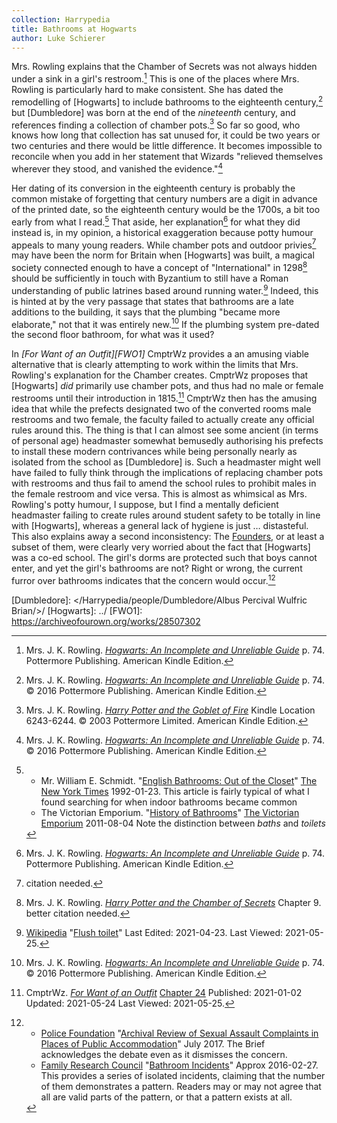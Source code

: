 ```yaml
---
collection: Harrypedia
title: Bathrooms at Hogwarts
author: Luke Schierer
---
```


Mrs. Rowling explains that the Chamber of Secrets was not always hidden under a
sink in a girl's restroom.[^210525-1] This is one of the places where Mrs.
Rowling is particularly hard to make consistent. She has dated the remodelling
of [Hogwarts] to include bathrooms to the eighteenth century,[^210928-1] but
[Dumbledore] was born at the end of the _nineteenth_ century, and references
finding a collection of chamber pots.[^210928-2] So far so good, who knows
how long that collection has sat unused for, it could be two years or two
centuries and there would be little difference. It becomes impossible to
reconcile when you add in her statement that Wizards "relieved themselves
wherever they stood, and vanished the evidence."[^210928-3]

Her dating of its conversion in the eighteenth century is probably the common
mistake of forgetting that century numbers are a digit in advance of the printed
date, so the eighteenth century would be the 1700s, a bit too early from what I
read.[^210525-2] That aside, her explanation[^210525-3] for what they did
instead is, in my opinion, a historical exaggeration because potty humour
appeals to many young readers. While chamber pots and outdoor
privies[^210525-4] may have been the norm for Britain when [Hogwarts] was built, a
magical society connected enough to have a concept of "International" in
1298[^210525-5] should be sufficiently in touch with Byzantium to still have a
Roman understanding of public latrines based around running water.[^210525-6]
Indeed, this is hinted at by the very passage that states that bathrooms are a
late additions to the building, it says that the plumbing "became more
elaborate," not that it was entirely new.[^210928-4] If the plumbing system
pre-dated the second floor bathroom, for what was it used?

In _[For Want of an Outfit][FWO1]_ CmptrWz provides a an amusing viable
alternative that is clearly attempting to work within the limits that Mrs.
Rowling's explanation for the Chamber creates. CmptrWz proposes that [Hogwarts]
_did_ primarily use chamber pots, and thus had no male or female restrooms until
their introduction in 1815.[^210525-7] CmptrWz then has the amusing idea that
while the prefects designated two of the converted rooms male restrooms and two
female, the faculty failed to actually create any official rules around this.
The thing is that I can almost see some ancient (in terms of personal age)
headmaster somewhat bemusedly authorising his prefects to install these modern
contrivances while being personally nearly as isolated from the school as
[Dumbledore] is. Such a headmaster might well have failed to fully think
through the implications of replacing chamber pots with restrooms and thus fail
to amend the school rules to prohibit males in the female restroom and vice
versa. This is almost as whimsical as Mrs. Rowling's potty humour, I suppose,
but I find a mentally deficient headmaster failing to create rules around
student safety to be totally in line with [Hogwarts], whereas a general lack of
hygiene is just … distasteful. This also explains away a second inconsistency:
The [Founders], or at least a subset of them, were clearly very worried about
the fact that [Hogwarts] was a co-ed school. The girl's dorms are protected
such that boys cannot enter, and yet the girl's bathrooms are not? Right or
wrong, the current furror over bathrooms indicates that the concern would
occur.[^210928-5]

[Founders]: ../Founding/

[Dumbledore]: </Harrypedia/people/Dumbledore/Albus Percival Wulfric Brian/>/
[Hogwarts]: ../
[FWO1]: https://archiveofourown.org/works/28507302

[^210928-5]:
    - [Police Foundation](https://www.policefoundation.org/)
      "[Archival Review of Sexual Assault Complaints
      in Places of Public
      Accommodation](https://www.policefoundation.org/wp-content/uploads/2017/07/PF_Research-Brief_JULY-2017-FINAL-1.pdf)"
      July 2017. The Brief acknowledges the debate even as it dismisses the
      concern.
    - [Family Research Council](https://frc.org)
      "[Bathroom Incidents](https://downloads.frc.org/EF/EF16F27.pdf)"
      Approx 2016-02-27. This provides a series of isolated incidents, claiming
      that the number of them demonstrates a pattern. Readers may or may not
      agree that all are valid parts of the pattern, or that a pattern exists at
      all.

[^210928-2]:
    Mrs. J. K. Rowling.
    _[Harry Potter and the Goblet of Fire](https://www.goodreads.com/book/show/6.Harry_Potter_and_the_Goblet_of_Fire)_
    Kindle Location 6243-6244.
    © 2003 Pottermore Limited. American Kindle Edition.

[^210928-4]:
    Mrs. J. K. Rowling.
    _[Hogwarts: An Incomplete and Unreliable Guide](https://www.goodreads.com/book/show/31538647-hogwarts)_
    p. 74. © 2016 Pottermore Publishing. American Kindle Edition.

[^210928-3]:
    Mrs. J. K. Rowling.
    _[Hogwarts: An Incomplete and Unreliable Guide](https://www.goodreads.com/book/show/31538647-hogwarts)_
    p. 74. © 2016 Pottermore Publishing. American Kindle Edition.

[^210928-1]:
    Mrs. J. K. Rowling.
    _[Hogwarts: An Incomplete and Unreliable Guide](https://www.goodreads.com/book/show/31538647-hogwarts)_
    p. 74. © 2016 Pottermore Publishing. American Kindle Edition.

[^210525-7]:
    CmptrWz.
    _[For Want of an Outfit](https://archiveofourown.org/works/28507302)_
    [Chapter 24](https://archiveofourown.org/works/28507302/chapters/77941415)
    Published: 2021-01-02 Updated: 2021-05-24 Last Viewed: 2021-05-25.

[^210525-6]:
    [Wikipedia](https://en.wikipedia.org)
    "[Flush toilet](https://en.wikipedia.org/wiki/Flush_toilet#Pre-modern_flush_toilet_systems)"
    Last Edited: 2021-04-23. Last Viewed: 2021-05-25.

[^210525-5]:
    Mrs. J. K. Rowling.
    _[Harry Potter and the Chamber of Secrets](https://www.goodreads.com/book/show/15881.Harry_Potter_and_the_Chamber_of_Secrets)_
    Chapter 9. better citation needed.

[^210525-4]: citation needed.

[^210525-2]:
    - Mr. William E. Schmidt.
      "[English Bathrooms: Out of the Closet](https://www.nytimes.com/1992/01/23/garden/english-bathrooms-out-of-the-closet.html)"
      [The New York Times](https://www.nytimes.com) 1992-01-23.
      This article is fairly typical of what I found searching for when indoor
      bathrooms became common
    - The Victorian Emporium.
      "[History of Bathrooms](https://www.thevictorianemporium.com/publications/History/article/history_of_bathrooms)"
      [The Victorian Emporium](https://www.thevictorianemporium.com) 2011-08-04
      Note the distinction between _baths_ and _toilets_

[^210525-1]:
    Mrs. J. K. Rowling.
    _[Hogwarts: An Incomplete and Unreliable Guide](https://www.goodreads.com/book/show/31538647-hogwarts)_
    p. 74. Pottermore Publishing. American Kindle Edition.

[^210525-3]:
    Mrs. J. K. Rowling.
    _[Hogwarts: An Incomplete and Unreliable Guide](https://www.goodreads.com/book/show/31538647-hogwarts)_
    p. 74. Pottermore Publishing. American Kindle Edition.

